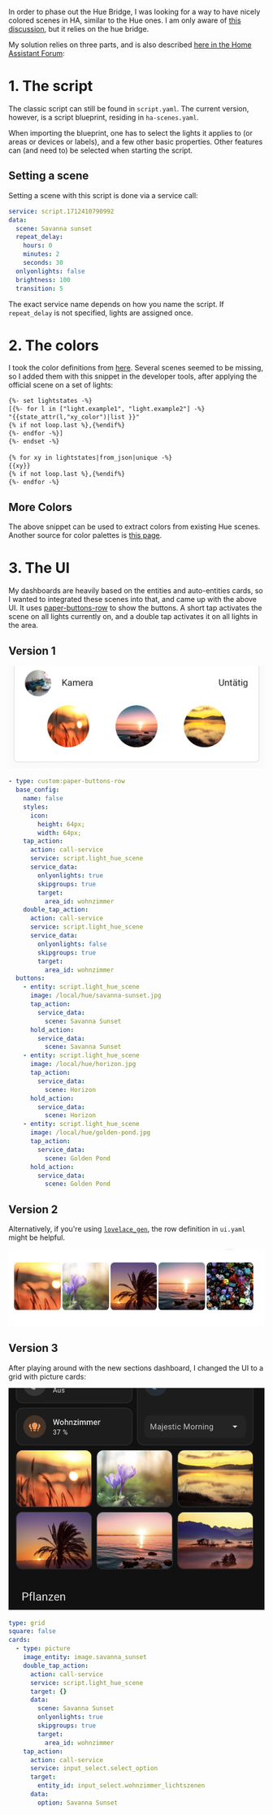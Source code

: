 In order to phase out the Hue Bridge, I was looking for a way to have nicely colored scenes in HA, similar to the Hue ones. I am only aware of [this discussion](https://community.home-assistant.io/t/select-activate-hue-scenes-in-new-v2-api-setup/356057), but it relies on the hue bridge.

My solution relies on three parts, and is also described [here in the Home Assistant Forum](https://community.home-assistant.io/t/hue-scenes-without-hue-bridge/623711):

# 1. The script

The classic script can still be found in `script.yaml`. The current version, however, is a script blueprint, residing in `ha-scenes.yaml`.

When importing the blueprint, one has to select the lights it applies to (or areas or devices or labels), and a few other basic properties. Other features can (and need to) be selected when starting the script.

## Setting a scene
Setting a scene with this script is done via a service call:

```yaml
service: script.1712410790992
data:
  scene: Savanna sunset
  repeat_delay:
    hours: 0
    minutes: 2
    seconds: 30
  onlyonlights: false
  brightness: 100
  transition: 5
```

The exact service name depends on how you name the script. If `repeat_delay` is not specified, lights are assigned once.

# 2. The colors

I took the color definitions from [here](https://gist.github.com/Hypfer/a0a8b5b9429831a7306ec4300077eaaa). Several scenes seemed to be missing, so I added them with this snippet in the developer tools, after applying the official scene on a set of lights:


```jinja2
{%- set lightstates -%}
[{%- for l in ["light.example1", "light.example2"] -%}
"{{state_attr(l,"xy_color")|list }}"
{% if not loop.last %},{%endif%}
{%- endfor -%}]
{%- endset -%}

{% for xy in lightstates|from_json|unique -%}
{{xy}}
{% if not loop.last %},{%endif%}
{%- endfor -%}
```
## More Colors

The above snippet can be used to extract colors from existing Hue scenes. Another source for color palettes is [this page](https://colorpalettes.net).

# 3. The UI

My dashboards are heavily based on the entities and auto-entities cards, so I wanted to integrated these scenes into that, and came up with the above UI. It uses [paper-buttons-row](https://github.com/jcwillox/lovelace-paper-buttons-row) to show the buttons. A short tap activates the scene on all lights currently on, and a double tap activates it on all lights in the area.

## Version 1

![](gfx/v1.jpeg)

```yaml
- type: custom:paper-buttons-row
  base_config:
    name: false
    styles:
      icon:
        height: 64px;
        width: 64px;
    tap_action:
      action: call-service
      service: script.light_hue_scene
      service_data:
        onlyonlights: true
        skipgroups: true
        target:
          area_id: wohnzimmer
    double_tap_action:
      action: call-service
      service: script.light_hue_scene
      service_data:
        onlyonlights: false
        skipgroups: true
        target:
          area_id: wohnzimmer
  buttons:
    - entity: script.light_hue_scene
      image: /local/hue/savanna-sunset.jpg
      tap_action:
        service_data:
          scene: Savanna Sunset
      hold_action:
        service_data:
          scene: Savanna Sunset
    - entity: script.light_hue_scene
      image: /local/hue/horizon.jpg
      tap_action:
        service_data:
          scene: Horizon
      hold_action:
        service_data:
          scene: Horizon
    - entity: script.light_hue_scene
      image: /local/hue/golden-pond.jpg
      tap_action:
        service_data:
          scene: Golden Pond
      hold_action:
        service_data:
          scene: Golden Pond
```

## Version 2

Alternatively, if you're using [`lovelace_gen`](https://github.com/thomasloven/hass-lovelace_gen), the row definition in `ui.yaml` might be helpful.

![](gfx/v2.png)

## Version 3

After playing around with the new sections dashboard, I changed the UI to a grid with picture cards:

![](gfx/v3.png)

```yaml
type: grid
square: false
cards:
  - type: picture
    image_entity: image.savanna_sunset
    double_tap_action:
      action: call-service
      service: script.light_hue_scene
      target: {}
      data:
        scene: Savanna Sunset
        onlyonlights: true
        skipgroups: true
        target:
          area_id: wohnzimmer
    tap_action:
      action: call-service
      service: input_select.select_option
      target:
        entity_id: input_select.wohnzimmer_lichtszenen
      data:
        option: Savanna Sunset

````